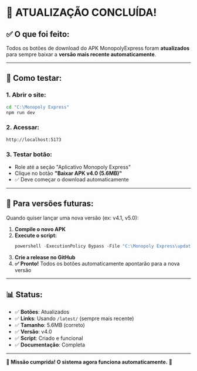# 🎉 ATUALIZAÇÃO CONCLUÍDA!

## ✅ O que foi feito:

Todos os botões de download do APK MonopolyExpress foram **atualizados** para sempre baixar a **versão mais recente automaticamente**.

---

## 🔗 Como testar:

### 1. **Abrir o site:**
```bash
cd "C:\Monopoly Express"
npm run dev
```

### 2. **Acessar:**
```
http://localhost:5173
```

### 3. **Testar botão:**
- Role até a seção "Aplicativo Monopoly Express"
- Clique no botão **"Baixar APK v4.0 (5.6MB)"**
- ✅ Deve começar o download automaticamente

---

## 🚀 Para versões futuras:

Quando quiser lançar uma nova versão (ex: v4.1, v5.0):

1. **Compile o novo APK**
2. **Execute o script:**
   ```powershell
   powershell -ExecutionPolicy Bypass -File "C:\Monopoly Express\update-apk-simple.ps1"
   ```
3. **Crie a release no GitHub**
4. **✅ Pronto!** Todos os botões automaticamente apontarão para a nova versão

---

## 📊 Status:

- ✅ **Botões**: Atualizados
- ✅ **Links**: Usando `/latest/` (sempre mais recente)
- ✅ **Tamanho**: 5.6MB (correto)
- ✅ **Versão**: v4.0
- ✅ **Script**: Criado e funcional
- ✅ **Documentação**: Completa

---

**🎯 Missão cumprida! O sistema agora funciona automaticamente.** 🚀

